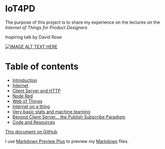 # IoT4PD

The purpose of this project is to share my experience on the lectures on the *Internet of Things for Product Designers*

Inspiring talk by David Rose 

[![IMAGE ALT TEXT HERE](https://img.youtube.com/vi/I_AhhhcceXk/0.jpg)](https://www.youtube.com/watch?v=I_AhhhcceXk)

# Table of contents


* [Introduction](intro.md)
* [Internet](internet.md)
* [Client Server and HTTP](cshttp.md)
* [Node Red](node_red.md)
* [Web of Things](wot.md)
* [Internet on a thing](arduino.md)
* [Very basic stats and machine learning](ml.md)
* [Beyond Client Server... the Publish Subscribe Paradigm](ps.md)
* [Code and Resources](./code/README.md)


[This document on GitHub](https://github.com/andreavitaletti/IoT4PD) 

I use [Markdown Preview Plus](https://chrome.google.com/webstore/detail/markdown-preview-plus/febilkbfcbhebfnokafefeacimjdckgl) to preview my [Markdown](https://daringfireball.net/projects/markdown/) files.
